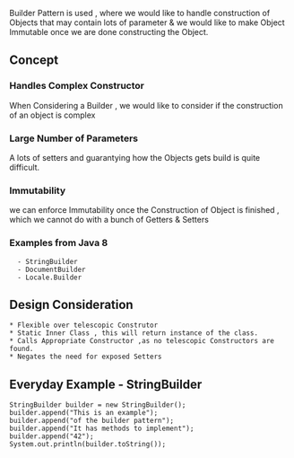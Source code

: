 Builder Pattern is used , where we would like to handle construction 
of Objects that may contain lots of parameter & we would like to 
make Object Immutable once we are done constructing the Object.

## Concept 

###  Handles Complex Constructor 
When Considering a Builder , we would like to consider if the construction of an object is
complex

###  Large Number of Parameters
 A lots of setters and guarantying how the Objects gets build is quite difficult.

###  Immutability
  we can enforce Immutability once the Construction of Object is finished , which we cannot do 
  with a bunch of Getters & Setters

### Examples from Java 8   
      - StringBuilder  
      - DocumentBuilder  
      - Locale.Builder  


## Design Consideration

    * Flexible over telescopic Construtor
    * Static Inner Class , this will return instance of the class.
    * Calls Appropriate Constructor ,as no telescopic Constructors are found.
    * Negates the need for exposed Setters

## Everyday Example - StringBuilder

    StringBuilder builder = new StringBuilder();
    builder.append("This is an example");  
    builder.append("of the builder pattern");  
    builder.append("It has methods to implement");  
    builder.append("42");  
    System.out.println(builder.toString());  

 
